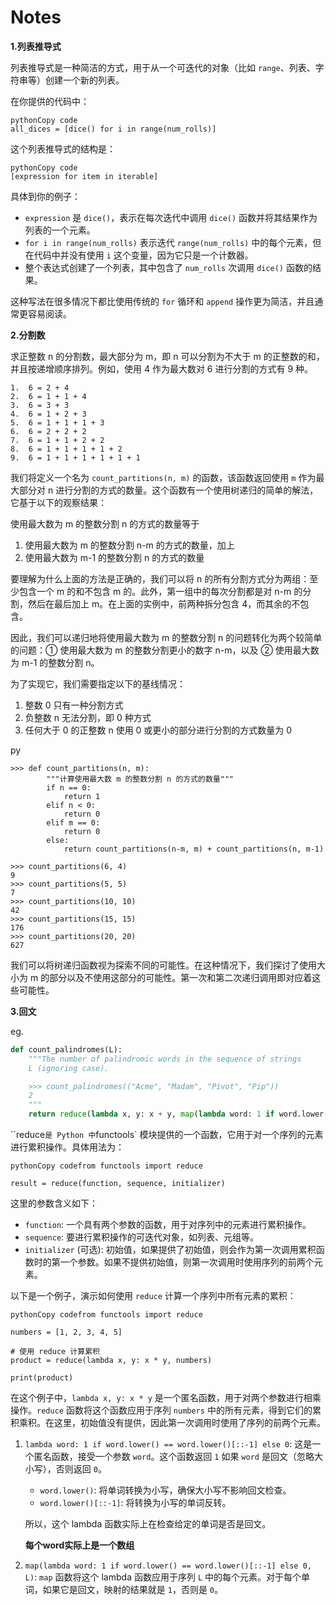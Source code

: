 # Notes

**1.列表推导式**

列表推导式是一种简洁的方式，用于从一个可迭代的对象（比如 `range`、列表、字符串等）创建一个新的列表。

在你提供的代码中：

```
pythonCopy code
all_dices = [dice() for i in range(num_rolls)]
```

这个列表推导式的结构是：

```
pythonCopy code
[expression for item in iterable]
```

具体到你的例子：

- `expression` 是 `dice()`，表示在每次迭代中调用 `dice()` 函数并将其结果作为列表的一个元素。
- `for i in range(num_rolls)` 表示迭代 `range(num_rolls)` 中的每个元素，但在代码中并没有使用 `i` 这个变量，因为它只是一个计数器。
- 整个表达式创建了一个列表，其中包含了 `num_rolls` 次调用 `dice()` 函数的结果。

这种写法在很多情况下都比使用传统的 `for` 循环和 `append` 操作更为简洁，并且通常更容易阅读。

**2.分割数**

求正整数 n 的分割数，最大部分为 m，即 n 可以分割为不大于 m 的正整数的和，并且按递增顺序排列。例如，使用 4 作为最大数对 6 进行分割的方式有 9 种。



```
1.  6 = 2 + 4
2.  6 = 1 + 1 + 4
3.  6 = 3 + 3
4.  6 = 1 + 2 + 3
5.  6 = 1 + 1 + 1 + 3
6.  6 = 2 + 2 + 2
7.  6 = 1 + 1 + 2 + 2
8.  6 = 1 + 1 + 1 + 1 + 2
9.  6 = 1 + 1 + 1 + 1 + 1 + 1
```

我们将定义一个名为 `count_partitions(n, m)` 的函数，该函数返回使用 `m` 作为最大部分对 n 进行分割的方式的数量。这个函数有一个使用树递归的简单的解法，它基于以下的观察结果：

使用最大数为 m 的整数分割 n 的方式的数量等于

1. 使用最大数为 m 的整数分割 n-m 的方式的数量，加上
2. 使用最大数为 m-1 的整数分割 n 的方式的数量

要理解为什么上面的方法是正确的，我们可以将 n 的所有分割方式分为两组：至少包含一个 m 的和不包含 m 的。此外，第一组中的每次分割都是对 n-m 的分割，然后在最后加上 m。在上面的实例中，前两种拆分包含 4，而其余的不包含。

因此，我们可以递归地将使用最大数为 m 的整数分割 n 的问题转化为两个较简单的问题：① 使用最大数为 m 的整数分割更小的数字 n-m，以及 ② 使用最大数为 m-1 的整数分割 n。

为了实现它，我们需要指定以下的基线情况：

1. 整数 0 只有一种分割方式
2. 负整数 n 无法分割，即 0 种方式
3. 任何大于 0 的正整数 n 使用 0 或更小的部分进行分割的方式数量为 0

py

```
>>> def count_partitions(n, m):
        """计算使用最大数 m 的整数分割 n 的方式的数量"""
        if n == 0:
            return 1
        elif n < 0:
            return 0
        elif m == 0:
            return 0
        else:
            return count_partitions(n-m, m) + count_partitions(n, m-1)

>>> count_partitions(6, 4)
9
>>> count_partitions(5, 5)
7
>>> count_partitions(10, 10)
42
>>> count_partitions(15, 15)
176
>>> count_partitions(20, 20)
627
```

我们可以将树递归函数视为探索不同的可能性。在这种情况下，我们探讨了使用大小为 m 的部分以及不使用这部分的可能性。第一次和第二次递归调用即对应着这些可能性。

**3.回文**

eg.

```python
def count_palindromes(L):
    """The number of palindromic words in the sequence of strings
    L (ignoring case).

    >>> count_palindromes(("Acme", "Madam", "Pivot", "Pip"))
    2
    """
    return reduce(lambda x, y: x + y, map(lambda word: 1 if word.lower() == word.lower()[::-1] else 0, L), 0)
```

``reduce` 是 Python 中 `functools` 模块提供的一个函数，它用于对一个序列的元素进行累积操作。具体用法为：

```
pythonCopy codefrom functools import reduce

result = reduce(function, sequence, initializer)
```

这里的参数含义如下：

- `function`: 一个具有两个参数的函数，用于对序列中的元素进行累积操作。
- `sequence`: 要进行累积操作的可迭代对象，如列表、元组等。
- `initializer` (可选): 初始值，如果提供了初始值，则会作为第一次调用累积函数时的第一个参数。如果不提供初始值，则第一次调用时使用序列的前两个元素。

以下是一个例子，演示如何使用 `reduce` 计算一个序列中所有元素的累积：

```
pythonCopy codefrom functools import reduce

numbers = [1, 2, 3, 4, 5]

# 使用 reduce 计算累积
product = reduce(lambda x, y: x * y, numbers)

print(product)
```

在这个例子中，`lambda x, y: x * y` 是一个匿名函数，用于对两个参数进行相乘操作。`reduce` 函数将这个函数应用于序列 `numbers` 中的所有元素，得到它们的累积乘积。在这里，初始值没有提供，因此第一次调用时使用了序列的前两个元素。

1. `lambda word: 1 if word.lower() == word.lower()[::-1] else 0`: 这是一个匿名函数，接受一个参数 `word`。这个函数返回 `1` 如果 `word` 是回文（忽略大小写），否则返回 `0`。

   - `word.lower()`: 将单词转换为小写，确保大小写不影响回文检查。
   - `word.lower()[::-1]`: 将转换为小写的单词反转。

   所以，这个 lambda 函数实际上在检查给定的单词是否是回文。

   **每个word实际上是一个数组**

2. `map(lambda word: 1 if word.lower() == word.lower()[::-1] else 0, L)`: `map` 函数将这个 lambda 函数应用于序列 `L` 中的每个元素。对于每个单词，如果它是回文，映射的结果就是 `1`，否则是 `0`。